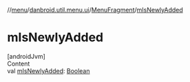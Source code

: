 //[menu](../../index.md)/[danbroid.util.menu.ui](../index.md)/[MenuFragment](index.md)/[mIsNewlyAdded](m-is-newly-added.md)



# mIsNewlyAdded  
[androidJvm]  
Content  
val [mIsNewlyAdded](m-is-newly-added.md): [Boolean](https://kotlinlang.org/api/latest/jvm/stdlib/kotlin/-boolean/index.html)  



